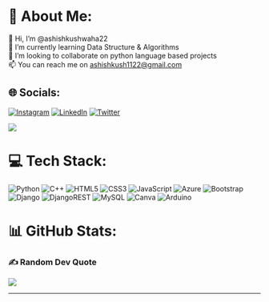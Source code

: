 # 💫 About Me:
👋 Hi, I’m @ashishkushwaha22<br>🌱 I’m currently learning Data Structure & Algorithms<br>👀 I’m looking to collaborate on python language based projects<br>📫 You can reach me on ashishkush1122@gmail.com


## 🌐 Socials:
[![Instagram](https://img.shields.io/badge/Instagram-%23E4405F.svg?logo=Instagram&logoColor=white)](https://instagram.com/__unsullied/) [![LinkedIn](https://img.shields.io/badge/LinkedIn-%230077B5.svg?logo=linkedin&logoColor=white)](https://linkedin.com/in/ashishkushwaha22/) [![Twitter](https://img.shields.io/badge/Twitter-%231DA1F2.svg?logo=Twitter&logoColor=white)](https://twitter.com/ashishk_143) 

![](https://visitcount.itsvg.in/api?id=ashishkushwaha22&icon=8&color=1)

# 💻 Tech Stack:
![Python](https://img.shields.io/badge/python-3670A0?style=flat&logo=python&logoColor=ffdd54) ![C++](https://img.shields.io/badge/c++-%2300599C.svg?style=flat&logo=c%2B%2B&logoColor=white) ![HTML5](https://img.shields.io/badge/html5-%23E34F26.svg?style=flat&logo=html5&logoColor=white) ![CSS3](https://img.shields.io/badge/css3-%231572B6.svg?style=flat&logo=css3&logoColor=white) ![JavaScript](https://img.shields.io/badge/javascript-%23323330.svg?style=flat&logo=javascript&logoColor=%23F7DF1E) ![Azure](https://img.shields.io/badge/azure-%230072C6.svg?style=flat&logo=azure-devops&logoColor=white) ![Bootstrap](https://img.shields.io/badge/bootstrap-%23563D7C.svg?style=flat&logo=bootstrap&logoColor=white) ![Django](https://img.shields.io/badge/django-%23092E20.svg?style=flat&logo=django&logoColor=white) ![DjangoREST](https://img.shields.io/badge/DJANGO-REST-ff1709?style=flat&logo=django&logoColor=white&color=ff1709&labelColor=gray) ![MySQL](https://img.shields.io/badge/mysql-%2300f.svg?style=flat&logo=mysql&logoColor=white) ![Canva](https://img.shields.io/badge/Canva-%2300C4CC.svg?style=flat&logo=Canva&logoColor=white) ![Arduino](https://img.shields.io/badge/-Arduino-00979D?style=flat&logo=Arduino&logoColor=white)
# 📊 GitHub Stats:
<!-- ![](https://github-readme-stats.vercel.app/api?username=ashishkushwaha22&theme=onedark&hide_border=false&include_all_commits=false&count_private=false)<br/>
![](https://github-readme-streak-stats.herokuapp.com/?user=ashishkushwaha22&theme=onedark&hide_border=false)<br/>
![](https://github-readme-stats.vercel.app/api/top-langs/?username=ashishkushwaha22&theme=onedark&hide_border=false&include_all_commits=false&count_private=false&layout=compact) -->

### ✍️ Random Dev Quote
![](https://quotes-github-readme.vercel.app/api?type=horizontal&theme=radical)

---


<!-- Proudly created with GPRM ( https://gprm.itsvg.in ) -->

<!---
ashishkushwaha22/ashishkushwaha22 is a ✨ special ✨ repository because its `README.md` (this file) appears on your GitHub profile.
You can click the Preview link to take a look at your changes.
--->
